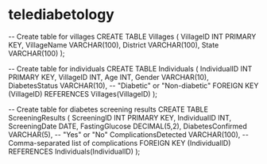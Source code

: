 # telediabetology
-- Create table for villages
CREATE TABLE Villages (
    VillageID INT PRIMARY KEY,
    VillageName VARCHAR(100),
    District VARCHAR(100),
    State VARCHAR(100)
);

-- Create table for individuals
CREATE TABLE Individuals (
    IndividualID INT PRIMARY KEY,
    VillageID INT,
    Age INT,
    Gender VARCHAR(10),
    DiabetesStatus VARCHAR(10), -- "Diabetic" or "Non-diabetic"
    FOREIGN KEY (VillageID) REFERENCES Villages(VillageID)
);

-- Create table for diabetes screening results
CREATE TABLE ScreeningResults (
    ScreeningID INT PRIMARY KEY,
    IndividualID INT,
    ScreeningDate DATE,
    FastingGlucose DECIMAL(5,2),
    DiabetesConfirmed VARCHAR(5), -- "Yes" or "No"
    ComplicationsDetected VARCHAR(100), -- Comma-separated list of complications
    FOREIGN KEY (IndividualID) REFERENCES Individuals(IndividualID)
);
